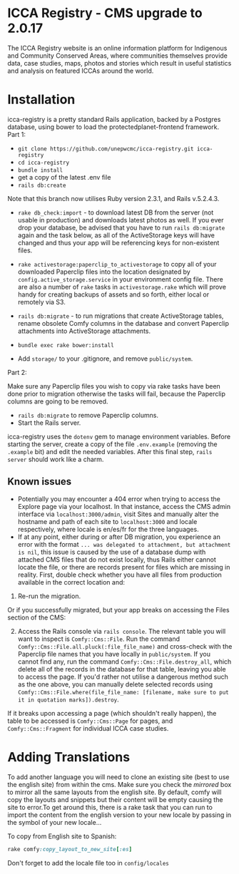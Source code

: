 ICCA Registry - CMS upgrade to 2.0.17
===========================

The ICCA Registry website is an online information platform for Indigenous and
Community Conserved Areas, where communities themselves provide data, case
studies, maps, photos and stories which result in useful statistics and
analysis on featured ICCAs around the world.

# Installation

icca-registry is a pretty standard Rails application, backed by a Postgres
database, using bower to load the protectedplanet-frontend framework.
Part 1:

- `git clone https://github.com/unepwcmc/icca-registry.git icca-registry`
- `cd icca-registry`
- `bundle install`
- get a copy of the latest .env file
- `rails db:create`

Note that this branch now utilises Ruby version 2.3.1, and Rails v.5.2.4.3.

- `rake db_check:import` - to download latest DB from the server (not usable in production) and downloads latest photos as well. If you ever drop your database, be advised that you have to run `rails db:migrate` again and the task below, as all of the ActiveStorage keys will have changed and thus your app will be referencing keys for non-existent files.
- `rake activestorage:paperclip_to_activestorage` to copy all of your downloaded Paperclip files into the location designated by `config.active_storage.service` in your environment config file. There are also a number of `rake` tasks in `activestorage.rake` which will prove handy for creating backups of assets and so forth, either local or remotely via S3. 

- `rails db:migrate` - to run migrations that create ActiveStorage tables, rename obsolete Comfy columns in the database and convert Paperclip attachments into ActiveStorage attachments. 
- `bundle exec rake bower:install`
- Add `storage/` to your .gitignore, and remove `public/system`. 

Part 2:

Make sure any Paperclip files you wish to copy via rake tasks have been done prior to migration otherwise the tasks will fail, because the Paperclip columns are going to be removed.
- `rails db:migrate` to remove Paperclip columns.
- Start the Rails server.


icca-registry uses the `dotenv` gem to manage environment variables. Before
starting the server, create a copy of the file `.env.example` (removing the
`.example` bit) and edit the needed variables. After this final step, `rails server` should work like a charm.

## Known issues
-  Potentially you may encounter a 404 error when trying to access the Explore page via your localhost. In that instance, access the CMS admin interface via `localhost:3000/admin`, visit Sites and manually alter the hostname and path of each site to `localhost:3000` and locale respectively, where locale is en/es/fr for the three languages.
- If at any point, either during or after DB migration, you experience an error with the format `... was delegated to attachment, but attachment is nil`, this issue is caused by the use of a database dump with attached CMS files that do not exist locally, thus Rails either cannot locate the file, or there are records present for files which are missing in reality. First, double check whether you have all files from production available in the correct location and:

1) Re-run the migration. 

Or if you successfully migrated, but your app breaks on accessing the Files section of the CMS:

2) Access the Rails console via `rails console`. The relevant table you will want to inspect is `Comfy::Cms::File`. Run the command `Comfy::Cms::File.all.pluck(:file_file_name)` and cross-check with the Paperclip file names that you have locally in `public/system`. If you cannot find any, run the command `Comfy::Cms::File.destroy_all`, which delete all of the records in the database for that table, leaving you able to access the page. If you'd rather not utilise a dangerous method such as the one above, you can manually delete selected records using `Comfy::Cms::File.where(file_file_name: [filename, make sure to put it in quotation marks]).destroy`. 

If it breaks upon accessing a page (which shouldn't really happen), the table to be accessed is `Comfy::Cms::Page` for pages, and `Comfy::Cms::Fragment` for individual ICCA case studies.

# Adding Translations

To add another language you will need to clone an existing site (best to use the english site) from within the cms. Make sure you check the *mirrored* box to mirror all the same layouts from the english site. By default, comfy will copy the layouts and snippets but their content will be empty causing the site to error.To get around this, there is a rake task that you can run to import the content from the english version to your new locale by passing in the symbol of your new locale...

To copy from English site to Spanish:

```ruby
rake comfy:copy_layout_to_new_site[:es]
```

Don't forget to add the locale file too in `config/locales`




